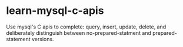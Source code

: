 # learn-mysql-c-apis
Use mysql's C apis to complete: query, insert, update, delete, and deliberately distinguish between no-prepared-statment and prepared-statement versions.
